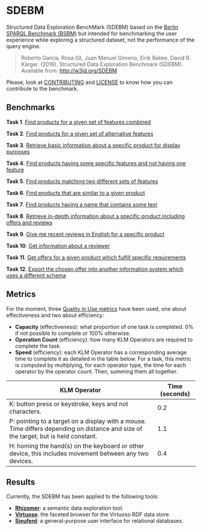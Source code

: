 # SDEBM

Structured Data Exploration BenchMark (SDEBM) based on the [Berlin SPARQL Benchmark (BSBM)](http://wifo5-03.informatik.uni-mannheim.de/bizer/berlinsparqlbenchmark/) but intended for benchmarking the user experience while exploring a structured dataset, not the performance of the query engine.

> Roberto García, Rosa Gil, Juan Manuel Gimeno, Eirik Bakke, David R. Karger. (2016). Structured Data Exploration Benchmark (SDEBM). Available from: http://w3id.org/SDEBM

Please, look at [CONTRIBUTING](CONTRIBUTING.md) and [LICENSE](LICENSE) to know how you can contribute to the benchmark.

## Benchmarks

**Task 1**. [Find products for a given set of features combined](Benchmark/1.md)

**Task 2**. [Find products for a given set of alternative features](Benchmark/2.md)

**Task 3**. [Retrieve basic information about a specific product for display purposes](Benchmark/3.md)

**Task 4**. [Find products having some specific features and not having one feature](Benchmark/4.md)

**Task 5**. [Find products matching two different sets of features](Benchmark/5.md)

**Task 6**. [Find products that are similar to a given product](Benchmark/6.md)

**Task 7**. [Find products having a name that contains some text](Benchmark/7.md)

**Task 8**. [Retrieve in-depth information about a specific product including offers and reviews](Benchmark/8.md)

**Task 9**. [Give me recent reviews in English for a specific product](Benchmark/9.md)

**Task 10**. [Get information about a reviewer](Benchmark/10.md)

**Task 11**. [Get offers for a given product which fulfill specific requirements](Benchmark/11.md)

**Task 12**. [Export the chosen offer into another information system which uses a different schema](Benchmark/12.md)

## Metrics

For the moment, three [Quality in Use metrics](http://www.jucs.org/jucs_19_8/using_SWET_QUM_to) have been used, one about effectiveness and two about efficiency:

* **Capacity** (effectiveness): what proportion of one task is completed. 0% if not possible to complete or 100% otherwise.
* **Operation Count** (efficiency): how many KLM Operators are required to complete the task.
* **Speed** (efficiency): each KLM Operator has a corresponding average time to complete it as detailed in the table below. For a task, this metric is computed by multiplying, for each operator type, the time for each operator by the operator count. Then, summing them all together.

| KLM Operator                                                                                                                        | Time (seconds) |
|-------------------------------------------------------------------------------------------------------------------------------------|----------------|
| K: button press or keystroke, keys and not characters.                                                                              | 0.2            |
| P: pointing to a target on a display with a mouse. Time differs depending on distance and size of the target, but is held constant. | 1.1            |
| H: homing the hand(s) on the keyboard or other device, this includes movement between any two devices.                              | 0.4            |

## Results

Currently, the SDEBM has been applied to the following tools:

* **[Rhizomer](/Results/Rhizomer)**: a semantic data exploration tool.
* **[Virtuoso](/Results/Virtuoso)**: the faceted browser for the Virtuoso RDF data store.
* **[Sieuferd](/Results/Sieuferd)**: a general-purpose user interface for relational databases.
